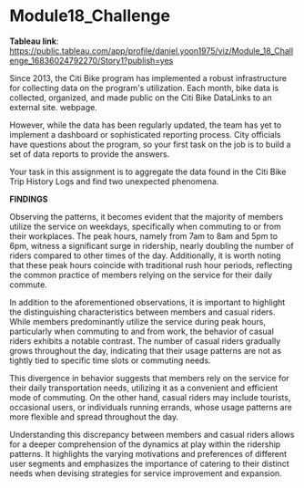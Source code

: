 # Module18_Challenge

**Tableau link**: https://public.tableau.com/app/profile/daniel.yoon1975/viz/Module_18_Challenge_16836024792270/Story1?publish=yes

Since 2013, the Citi Bike program has implemented a robust infrastructure for collecting data on the program's utilization. Each month, bike data is collected, organized, and made public on the Citi Bike DataLinks to an external site. webpage.

However, while the data has been regularly updated, the team has yet to implement a dashboard or sophisticated reporting process. City officials have questions about the program, so your first task on the job is to build a set of data reports to provide the answers.

Your task in this assignment is to aggregate the data found in the Citi Bike Trip History Logs and find two unexpected phenomena.


**FINDINGS**

Observing the patterns, it becomes evident that the majority of members utilize the service on weekdays, specifically when commuting to or from their workplaces. The peak hours, namely from 7am to 8am and 5pm to 6pm, witness a significant surge in ridership, nearly doubling the number of riders compared to other times of the day. Additionally, it is worth noting that these peak hours coincide with traditional rush hour periods, reflecting the common practice of members relying on the service for their daily commute.

In addition to the aforementioned observations, it is important to highlight the distinguishing characteristics between members and casual riders. While members predominantly utilize the service during peak hours, particularly when commuting to and from work, the behavior of casual riders exhibits a notable contrast. The number of casual riders gradually grows throughout the day, indicating that their usage patterns are not as tightly tied to specific time slots or commuting needs.

This divergence in behavior suggests that members rely on the service for their daily transportation needs, utilizing it as a convenient and efficient mode of commuting. On the other hand, casual riders may include tourists, occasional users, or individuals running errands, whose usage patterns are more flexible and spread throughout the day.

Understanding this discrepancy between members and casual riders allows for a deeper comprehension of the dynamics at play within the ridership patterns. It highlights the varying motivations and preferences of different user segments and emphasizes the importance of catering to their distinct needs when devising strategies for service improvement and expansion.
